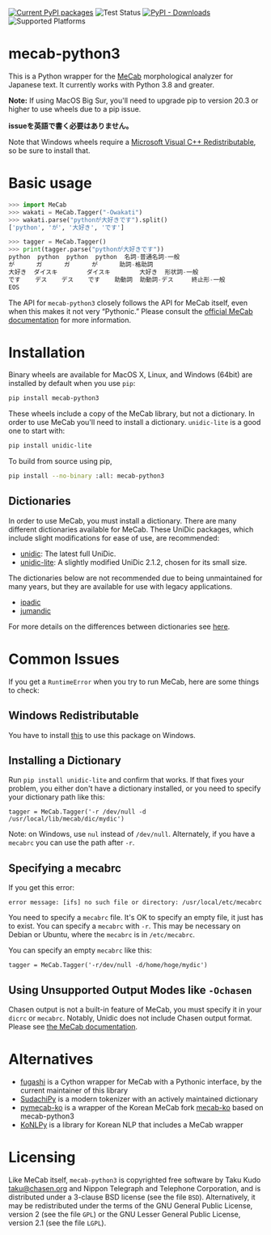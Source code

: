 [![Current PyPI packages](https://badge.fury.io/py/mecab-python3.svg)](https://pypi.org/project/mecab-python3/)
![Test Status](https://github.com/SamuraiT/mecab-python3/workflows/test-manylinux/badge.svg)
[![PyPI - Downloads](https://img.shields.io/pypi/dm/mecab-python3)](https://pypi.org/project/mecab-python3/)
![Supported Platforms](https://img.shields.io/badge/platforms-linux%20macosx%20windows-blue)

# mecab-python3

This is a Python wrapper for the [MeCab][] morphological analyzer for Japanese
text. It currently works with Python 3.8 and greater.

**Note:** If using MacOS Big Sur, you'll need to upgrade pip to version 20.3 or
higher to use wheels due to a pip issue.

**issueを英語で書く必要はありません。**

[MeCab]: https://taku910.github.io/mecab/

Note that Windows wheels require a [Microsoft Visual C++
Redistributable][msvc], so be sure to install that.

[msvc]: https://support.microsoft.com/en-us/help/2977003/the-latest-supported-visual-c-downloads

# Basic usage

```py
>>> import MeCab
>>> wakati = MeCab.Tagger("-Owakati")
>>> wakati.parse("pythonが大好きです").split()
['python', 'が', '大好き', 'です']

>>> tagger = MeCab.Tagger()
>>> print(tagger.parse("pythonが大好きです"))
python  python  python  python  名詞-普通名詞-一般
が      ガ      ガ      が      助詞-格助詞
大好き  ダイスキ        ダイスキ        大好き  形状詞-一般
です    デス    デス    です    助動詞  助動詞-デス     終止形-一般
EOS
```

The API for `mecab-python3` closely follows the API for MeCab itself,
even when this makes it not very “Pythonic.”  Please consult the [official MeCab
documentation][mecab-docs] for more information.

[mecab-docs]: https://taku910.github.io/mecab/

# Installation

Binary wheels are available for MacOS X, Linux, and Windows (64bit) are
installed by default when you use `pip`:

```sh
pip install mecab-python3
```

These wheels include a copy of the MeCab library, but not a dictionary. In
order to use MeCab you'll need to install a dictionary. `unidic-lite` is a good
one to start with:

```sh
pip install unidic-lite
```

To build from source using pip,

```sh
pip install --no-binary :all: mecab-python3
```

## Dictionaries

In order to use MeCab, you must install a dictionary. There are many different dictionaries available for MeCab. These UniDic packages, which include slight modifications for ease of use, are recommended:

- [unidic](https://github.com/polm/unidic-py): The latest full UniDic.
- [unidic-lite](https://github.com/polm/unidic-lite): A slightly modified UniDic 2.1.2, chosen for its small size.

The dictionaries below are not recommended due to being unmaintained for many years, but they are available for use with legacy applications.

- [ipadic](https://github.com/polm/ipadic-py)
- [jumandic](https://github.com/polm/jumandic-py)

For more details on the differences between dictionaries see [here](https://www.dampfkraft.com/nlp/japanese-tokenizer-dictionaries.html). 

# Common Issues

If you get a `RuntimeError` when you try to run MeCab, here are some things to check:

## Windows Redistributable

You have to install [this][msvc] to use this package on Windows.

## Installing a Dictionary

Run `pip install unidic-lite` and confirm that works. If that fixes your
problem, you either don't have a dictionary installed, or you need to specify
your dictionary path like this:

    tagger = MeCab.Tagger('-r /dev/null -d /usr/local/lib/mecab/dic/mydic')

Note: on Windows, use `nul` instead of `/dev/null`. Alternately, if you have a
`mecabrc` you can use the path after `-r`.

## Specifying a mecabrc

If you get this error:

    error message: [ifs] no such file or directory: /usr/local/etc/mecabrc

You need to specify a `mecabrc` file. It's OK to specify an empty file, it just
has to exist. You can specify a `mecabrc` with `-r`. This may be necessary on
Debian or Ubuntu, where the `mecabrc` is in `/etc/mecabrc`.

You can specify an empty `mecabrc` like this:

    tagger = MeCab.Tagger('-r/dev/null -d/home/hoge/mydic')

## Using Unsupported Output Modes like `-Ochasen`

Chasen output is not a built-in feature of MeCab, you must specify it in your
`dicrc` or `mecabrc`. Notably, Unidic does not include Chasen output format.
Please see [the MeCab documentation](https://taku910.github.io/mecab/#format).

# Alternatives

- [fugashi](https://github.com/polm/fugashi) is a Cython wrapper for MeCab with a Pythonic interface, by the current maintainer of this library
- [SudachiPy](https://github.com/WorksApplications/sudachi.rs) is a modern tokenizer with an actively maintained dictionary
- [pymecab-ko](https://github.com/NoUnique/pymecab-ko) is a wrapper of the Korean MeCab fork [mecab-ko](https://bitbucket.org/eunjeon/mecab-ko/src/master/) based on mecab-python3
- [KoNLPy](https://konlpy.org/en/latest/) is a library for Korean NLP that includes a MeCab wrapper

# Licensing

Like MeCab itself, `mecab-python3` is copyrighted free software by
Taku Kudo <taku@chasen.org> and Nippon Telegraph and Telephone Corporation,
and is distributed under a 3-clause BSD license (see the file `BSD`).
Alternatively, it may be redistributed under the terms of the
GNU General Public License, version 2 (see the file `GPL`) or the
GNU Lesser General Public License, version 2.1 (see the file `LGPL`). 
